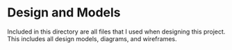 # Design and Models

Included in this directory are all files that I used when designing this project. This includes all design models, diagrams, and wireframes.
